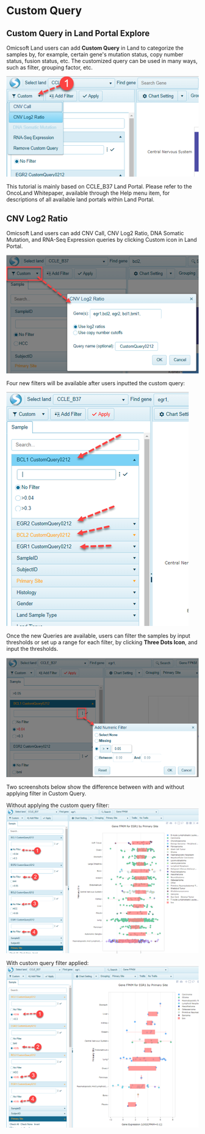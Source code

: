 # Custom Query

## Custom Query in Land Portal Explore

Omicsoft Land users can add **Custom Query** in Land to categorize the samples by, for example, certain gene's mutation status, copy number status, fusion status, etc. The customized query can be used in many ways, such as filter, grouping factor, etc.

![LandPortal001_png](../images/CustomQuery_options.png)

This tutorial is mainly based on CCLE_B37 Land Portal. Please refer to the OncoLand Whitepaper, available through the Help menu item, for descriptions of all available land portals within Land Portal.

## CNV Log2 Ratio

Omicsoft Land users can add CNV Call, CNV Log2 Ratio, DNA Somatic Mutation, and RNA-Seq Expression queries by clicking Custom icon in Land Portal.

![CNVLog2Ration_CustomQuery_png](../images/CustomQuery_demo.png)

Four new filters will be available after users inputted the custom query:

![CustomQueries](../images/CustomizedQueries.png)

Once the new Queries are available, users can filter the samples by input thresholds or set up a range for each filter, by clicking **Three Dots Icon**, and input the thresholds.

![LandPortal_login_png](../images/AddNumericFilter.png)

Two screenshots below show the difference between with and without applying filter in Custom Query.

Without applying the custom query filter:
![CustomQuery_nofilter](../images/CustormQueryNofilter.png)

With custom query filter applied:
![CustomQuery_filtered](../images/CustomQuery_filtered.png)
